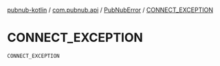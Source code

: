 [pubnub-kotlin](../../index.md) / [com.pubnub.api](../index.md) / [PubNubError](index.md) / [CONNECT_EXCEPTION](./-c-o-n-n-e-c-t_-e-x-c-e-p-t-i-o-n.md)

# CONNECT_EXCEPTION

`CONNECT_EXCEPTION`